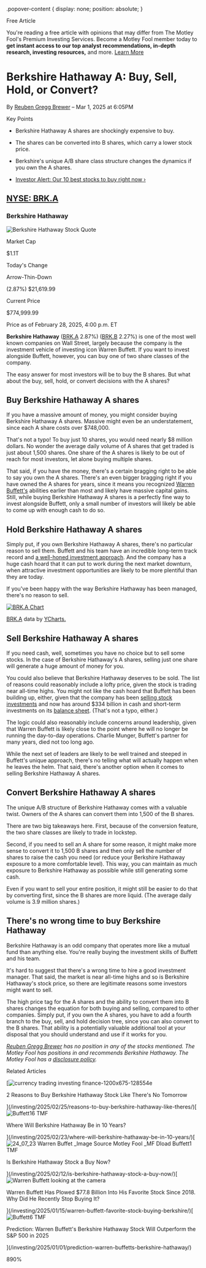 .popover-content { display: none; position: absolute; }

Free Article[](#)

You're reading a free article with opinions that may differ from The Motley Fool's Premium Investing Services. Become a Motley Fool member today to **get instant access to our top analyst recommendations, in-depth research, investing resources,** and more. [Learn More](https://www.fool.com/mms/mark/op-free-tbox-art)

Berkshire Hathaway A: Buy, Sell, Hold, or Convert?
==================================================

By [Reuben Gregg Brewer](/author/2110/) – Mar 1, 2025 at 6:05PM

Key Points

*   Berkshire Hathaway A shares are shockingly expensive to buy.
    
*   The shares can be converted into B shares, which carry a lower stock price.
    
*   Berkshire's unique A/B share class structure changes the dynamics if you own the A shares.
    
*   [Investor Alert: Our 10 best stocks to buy right now ›](https://www.fool.com/mms/mark/e-sa-nonbbn-kp?aid=10969&source=isaedikp0000035)
    

[NYSE: BRK.A](/quote/nyse/brk.a/)
---------------------------------

### Berkshire Hathaway

![Berkshire Hathaway Stock Quote](https://g.foolcdn.com/art/companylogos/mark/BRK.A.png)

Market Cap

$1.1T

Today's Change

Arrow-Thin-Down

(2.87%) $21,619.99

Current Price

$774,999.99

Price as of February 28, 2025, 4:00 p.m. ET

**Berkshire Hathaway** ([BRK.A](/quote/nyse/brk.a/) 2.87%) ([BRK.B](/quote/nyse/brk.b/) 2.27%) is one of the most well known companies on Wall Street, largely because the company is the investment vehicle of investing icon Warren Buffett. If you want to invest alongside Buffett, however, you can buy one of two share classes of the company.

The easy answer for most investors will be to buy the B shares. But what about the buy, sell, hold, or convert decisions with the A shares?

Buy Berkshire Hathaway A shares
-------------------------------

If you have a massive amount of money, you might consider buying Berkshire Hathaway A shares. Massive might even be an understatement, since each A share costs over $748,000.

That's not a typo! To buy just 10 shares, you would need nearly $8 million dollars. No wonder the average daily volume of A shares that get traded is just about 1,500 shares. One share of the A shares is likely to be out of reach for most investors, let alone buying multiple shares.

That said, if you have the money, there's a certain bragging right to be able to say you own the A shares. There's an even bigger bragging right if you have owned the A shares for years, since it means you recognized [Warren Buffett's](https://www.fool.com/investing/how-to-invest/famous-investors/warren-buffett-investments/who-is-warren-buffett/) abilities earlier than most and likely have massive capital gains. Still, while buying Berkshire Hathaway A shares is a perfectly fine way to invest alongside Buffett, only a small number of investors will likely be able to come up with enough cash to do so.

Hold Berkshire Hathaway A shares
--------------------------------

Simply put, if you own Berkshire Hathaway A shares, there's no particular reason to sell them. Buffett and his team have an incredible long-term track record and [a well-honed investment approach](https://www.fool.com/investing/how-to-invest/famous-investors/warren-buffett-investments/). And the company has a huge cash hoard that it can put to work during the next market downturn, when attractive investment opportunities are likely to be more plentiful than they are today.

If you've been happy with the way Berkshire Hathaway has been managed, there's no reason to sell.

[![BRK.A Chart](https://media.ycharts.com/charts/4120b6a3b1387bf83faf69c0b570a1df.png)](https://ycharts.com/companies/BRK.A/chart/)

[BRK.A](https://ycharts.com/companies/BRK.A) data by [YCharts.](https://ycharts.com)

Sell Berkshire Hathaway A shares
--------------------------------

If you need cash, well, sometimes you have no choice but to sell some stocks. In the case of Berkshire Hathaway's A shares, selling just one share will generate a huge amount of money for you.

You could also believe that Berkshire Hathaway deserves to be sold. The list of reasons could reasonably include a lofty price, given the stock is trading near all-time highs. You might not like the cash hoard that Buffett has been building up, either, given that the company has been [selling stock investments](https://www.fool.com/investing/how-to-invest/famous-investors/warren-buffett-investments/stocks-owned/) and now has around $334 billion in cash and short-term investments on its [balance sheet](https://www.fool.com/investing/how-to-invest/stocks/beginners-guide-financial-statements/balance-sheet/). (That's not a typo, either.)

The logic could also reasonably include concerns around leadership, given that Warren Buffett is likely close to the point where he will no longer be running the day-to-day operations. Charlie Munger, Buffett's partner for many years, died not too long ago.

While the next set of leaders are likely to be well trained and steeped in Buffett's unique approach, there's no telling what will actually happen when he leaves the helm. That said, there's another option when it comes to selling Berkshire Hathaway A shares.

Convert Berkshire Hathaway A shares
-----------------------------------

The unique A/B structure of Berkshire Hathaway comes with a valuable twist. Owners of the A shares can convert them into 1,500 of the B shares.

There are two big takeaways here. First, because of the conversion feature, the two share classes are likely to trade in lockstep.

Second, if you need to sell an A share for some reason, it might make more sense to convert it to 1,500 B shares and then only sell the number of shares to raise the cash you need (or reduce your Berkshire Hathaway exposure to a more comfortable level). This way, you can maintain as much exposure to Berkshire Hathaway as possible while still generating some cash.

Even if you want to sell your entire position, it might still be easier to do that by converting first, since the B shares are more liquid. (The average daily volume is 3.9 million shares.)

There's no wrong time to buy Berkshire Hathaway
-----------------------------------------------

Berkshire Hathaway is an odd company that operates more like a mutual fund than anything else. You're really buying the investment skills of Buffett and his team.

It's hard to suggest that there's a wrong time to hire a good investment manager. That said, the market is near all-time highs and so is Berkshire Hathaway's stock price, so there are legitimate reasons some investors might want to sell.

The high price tag for the A shares and the ability to convert them into B shares changes the equation for both buying and selling, compared to other companies. Simply put, if you own the A shares, you have to add a fourth branch to the buy, sell, and hold decision tree, since you can also convert to the B shares. That ability is a potentially valuable additional tool at your disposal that you should understand and use if it works for you.

_[Reuben Gregg Brewer](https://www.fool.com/author/2110/) has no position in any of the stocks mentioned. The Motley Fool has positions in and recommends Berkshire Hathaway. The Motley Fool has a [disclosure policy](https://www.fool.com/legal/fool-disclosure-policy/)._

Related Articles

[![currency trading investing finance-1200x675-128554e](https://g.foolcdn.com/image/?url=https%3A%2F%2Fg.foolcdn.com%2Feditorial%2Fimages%2F805443%2Fcurrency-trading-investing-finance-1200x675-128554e.jpg&op=resize&w=92&h=52)

2 Reasons to Buy Berkshire Hathaway Stock Like There's No Tomorrow

](/investing/2025/02/25/reasons-to-buy-berkshire-hathaway-like-theres/)[![Buffett16  TMF](https://g.foolcdn.com/image/?url=https%3A%2F%2Fg.foolcdn.com%2Feditorial%2Fimages%2F808103%2Fbuffett16-tmf.jpg&op=resize&w=92&h=52)

Where Will Berkshire Hathaway Be in 10 Years?

](/investing/2025/02/23/where-will-berkshire-hathaway-be-in-10-years/)[![24_07_23 Warren Buffet _Image Source Motley Fool _MF Dload Buffett1 TMF](https://g.foolcdn.com/image/?url=https%3A%2F%2Fg.foolcdn.com%2Feditorial%2Fimages%2F807118%2F24_07_23-warren-buffet-_image-source-motley-fool-_mf-dload-buffett1-tmf.jpg&op=resize&w=92&h=52)

Is Berkshire Hathaway Stock a Buy Now?

](/investing/2025/02/12/is-berkshire-hathaway-stock-a-buy-now/)[![Warren Buffett looking at the camera](https://g.foolcdn.com/image/?url=https%3A%2F%2Fg.foolcdn.com%2Feditorial%2Fimages%2F803723%2Fwarren-buffett-looking-at-the-camera.jpg&op=resize&w=92&h=52)

Warren Buffett Has Plowed $77.8 Billion Into His Favorite Stock Since 2018. Why Did He Recently Stop Buying It?

](/investing/2025/01/15/warren-buffett-favorite-stock-buying-berkshire/)[![Buffett6 TMF](https://g.foolcdn.com/image/?url=https%3A%2F%2Fg.foolcdn.com%2Feditorial%2Fimages%2F802349%2Fbuffett6-tmf.jpg&op=resize&w=92&h=52)

Prediction: Warren Buffett's Berkshire Hathaway Stock Will Outperform the S&P 500 in 2025

](/investing/2025/01/01/prediction-warren-buffetts-berkshire-hathaway/)

890%